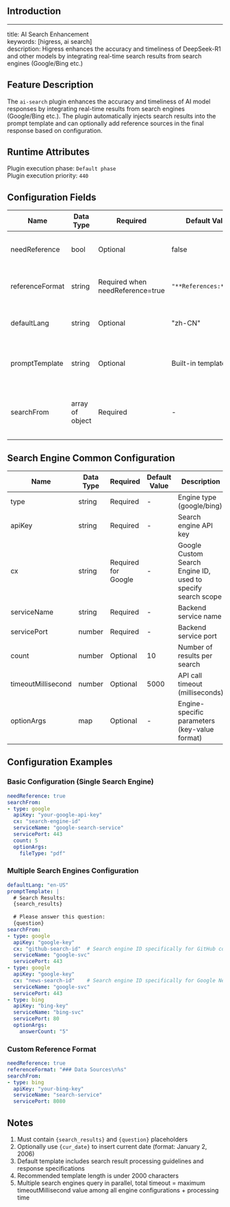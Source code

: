 ## Introduction
---
title: AI Search Enhancement  
keywords: [higress, ai search]  
description: Higress enhances the accuracy and timeliness of DeepSeek-R1 and other models by integrating real-time search results from search engines (Google/Bing etc.)

## Feature Description

The `ai-search` plugin enhances the accuracy and timeliness of AI model responses by integrating real-time results from search engines (Google/Bing etc.). The plugin automatically injects search results into the prompt template and can optionally add reference sources in the final response based on configuration.

## Runtime Attributes

Plugin execution phase: `Default phase`  
Plugin execution priority: `440`  

## Configuration Fields

| Name | Data Type | Required | Default Value | Description |
|------|-----------|----------|---------------|-------------|
| needReference | bool | Optional | false | Whether to add reference sources in the response |
| referenceFormat | string | Required when needReference=true | `"**References:**\n%s"` | Reference content format, must contain %s placeholder |
| defaultLang | string | Optional | "zh-CN" | Default search language code (e.g. zh-CN/en-US) |
| promptTemplate | string | Optional | Built-in template | Prompt template, must contain `{search_results}` and `{question}` placeholders |
| searchFrom | array of object | Required | - | Refer to search engine configuration below, at least one engine must be configured |

## Search Engine Common Configuration

| Name | Data Type | Required | Default Value | Description |
|------|-----------|----------|---------------|-------------|
| type | string | Required | - | Engine type (google/bing) |
| apiKey | string | Required | - | Search engine API key |
| cx | string | Required for Google | - | Google Custom Search Engine ID, used to specify search scope |
| serviceName | string | Required | - | Backend service name |
| servicePort | number | Required | - | Backend service port |
| count | number | Optional | 10 | Number of results per search |
| timeoutMillisecond | number | Optional | 5000 | API call timeout (milliseconds) |
| optionArgs | map | Optional | - | Engine-specific parameters (key-value format) |

## Configuration Examples

### Basic Configuration (Single Search Engine)

```yaml
needReference: true
searchFrom:
- type: google
  apiKey: "your-google-api-key"
  cx: "search-engine-id"
  serviceName: "google-search-service"
  servicePort: 443
  count: 5
  optionArgs:
    fileType: "pdf"
```

### Multiple Search Engines Configuration

```yaml
defaultLang: "en-US"
promptTemplate: |
  # Search Results:
  {search_results}
  
  # Please answer this question: 
  {question}
searchFrom:
- type: google
  apiKey: "google-key"
  cx: "github-search-id"  # Search engine ID specifically for GitHub content
  serviceName: "google-svc"
  servicePort: 443
- type: google
  apiKey: "google-key"
  cx: "news-search-id"    # Search engine ID specifically for Google News content
  serviceName: "google-svc"
  servicePort: 443
- type: bing
  apiKey: "bing-key"
  serviceName: "bing-svc"
  servicePort: 80
  optionArgs:
    answerCount: "5"
```

### Custom Reference Format

```yaml
needReference: true
referenceFormat: "### Data Sources\n%s"
searchFrom: 
- type: bing
  apiKey: "your-bing-key"
  serviceName: "search-service"
  servicePort: 8080
```

## Notes

1. Must contain `{search_results}` and `{question}` placeholders
2. Optionally use `{cur_date}` to insert current date (format: January 2, 2006)
3. Default template includes search result processing guidelines and response specifications
4. Recommended template length is under 2000 characters
5. Multiple search engines query in parallel, total timeout = maximum timeoutMillisecond value among all engine configurations + processing time

